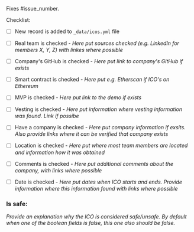 Fixes #issue_number.

Checklist:
- [ ] New record is added to `_data/icos.yml` file
- [ ] Real team is checked - *Here put sources checked (e.g. LinkedIn for members X, Y, Z) with linkes where possible*
- [ ] Company's GitHub is checked - *Here put link to company's GitHub if exists*
- [ ] Smart contract is checked - *Here put e.g. Etherscan if ICO's on Ethereum*
- [ ] MVP is checked - *Here put link to the demo if exists*
- [ ] Vesting is checked - *Here put information where vesting information was found. Link if possibe*
- [ ] Have a company is checked - *Here put company information if exsits. Also provide links where it can be verified that company exists*
- [ ] Location is checked - *Here put where most team members are located and information how it was obtained*
- [ ] Comments is checked - *Here put additional comments about the company, with links where possible*
- [ ] Date is checked - *Here put dates when ICO starts and ends. Provide information where this information found with links where possible*


### Is safe:
*Provide an explanation why the ICO is considered safe/unsafe. By default when one of the boolean fields is false, this one also should be false.* 

